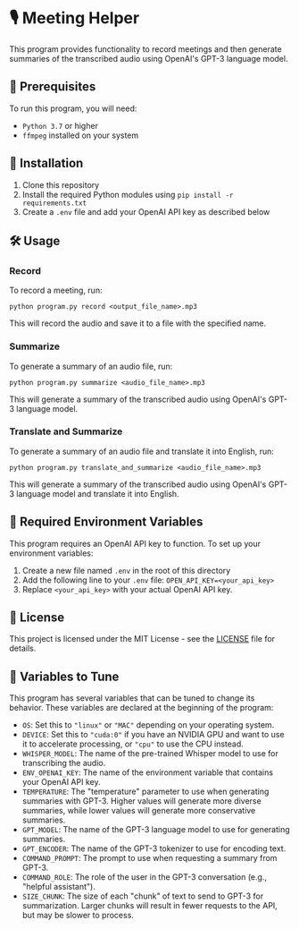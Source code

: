 # 🎙️ Meeting Helper

This program provides functionality to record meetings and then generate summaries of the transcribed audio using OpenAI's GPT-3 language model.

## 🚀 Prerequisites

To run this program, you will need:

- `Python 3.7` or higher
- `ffmpeg` installed on your system

## 🔧 Installation

1. Clone this repository
2. Install the required Python modules using `pip install -r requirements.txt`
3. Create a `.env` file and add your OpenAI API key as described below

## 🛠️ Usage

### Record

To record a meeting, run:

```
python program.py record <output_file_name>.mp3
```

This will record the audio and save it to a file with the specified name.

### Summarize

To generate a summary of an audio file, run:

```
python program.py summarize <audio_file_name>.mp3
```

This will generate a summary of the transcribed audio using OpenAI's GPT-3 language model.

### Translate and Summarize

To generate a summary of an audio file and translate it into English, run:

```
python program.py translate_and_summarize <audio_file_name>.mp3
```

This will generate a summary of the transcribed audio using OpenAI's GPT-3 language model and translate it into English.

## 🔑 Required Environment Variables

This program requires an OpenAI API key to function. To set up your environment variables:

1. Create a new file named `.env` in the root of this directory
2. Add the following line to your `.env` file: `OPEN_API_KEY=<your_api_key>`
3. Replace `<your_api_key>` with your actual OpenAI API key.

## 📝 License

This project is licensed under the MIT License - see the [LICENSE](LICENSE) file for details.

## 💼 Variables to Tune

This program has several variables that can be tuned to change its behavior. These variables are declared at the beginning of the program:

- `OS`: Set this to `"linux"` or `"MAC"` depending on your operating system.
- `DEVICE`: Set this to `"cuda:0"` if you have an NVIDIA GPU and want to use it to accelerate processing, or `"cpu"` to use the CPU instead.
- `WHISPER_MODEL`: The name of the pre-trained Whisper model to use for transcribing the audio.
- `ENV_OPENAI_KEY`: The name of the environment variable that contains your OpenAI API key.
- `TEMPERATURE`: The "temperature" parameter to use when generating summaries with GPT-3. Higher values will generate more diverse summaries, while lower values will generate more conservative summaries.
- `GPT_MODEL`: The name of the GPT-3 language model to use for generating summaries.
- `GPT_ENCODER`: The name of the GPT-3 tokenizer to use for encoding text.
- `COMMAND_PROMPT`: The prompt to use when requesting a summary from GPT-3.
- `COMMAND_ROLE`: The role of the user in the GPT-3 conversation (e.g., "helpful assistant").
- `SIZE_CHUNK`: The size of each "chunk" of text to send to GPT-3 for summarization. Larger chunks will result in fewer requests to the API, but may be slower to process.
